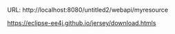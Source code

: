 URL: http://localhost:8080/untitled2/webapi/myresource

https://eclipse-ee4j.github.io/jersey/download.htmls